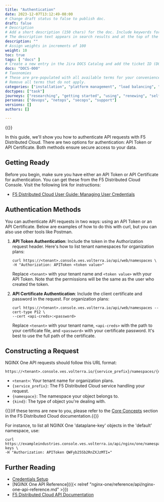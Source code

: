 ```yaml
---
title: "Authentication"
date: 2023-12-07T13:12:49-08:00
# Change draft status to false to publish doc.
draft: false
# Description
# Add a short description (150 chars) for the doc. Include keywords for SEO. 
# The description text appears in search results and at the top of the doc.
description: ""
# Assign weights in increments of 100
weight: 10
toc: true
tags: [ "docs" ]
# Create a new entry in the Jira DOCS Catalog and add the ticket ID (DOCS-<number>) below
docs: "DOCS-000"
# Taxonomies
# These are pre-populated with all available terms for your convenience.
# Remove all terms that do not apply.
categories: ["installation", "platform management", "load balancing", "api management", "service mesh", "security", "analytics"]
doctypes: ["task"]
journeys: ["researching", "getting started", "using", "renewing", "self service"]
personas: ["devops", "netops", "secops", "support"]
versions: []
authors: []

---
```


{{<custom-styles>}}

In this guide, we'll show you how to authenticate API requests with F5 Distributed Cloud. There are two options for authentication: API Token or API Certificate. Both methods ensure secure access to your data.

## Getting Ready

Before you begin, make sure you have either an API Token or API Certificate for authentication. You can get these from the F5 Distributed Cloud Console. Visit the following link for instructions:

- [F5 Distributed Cloud User Guide: Managing User Credentials](https://docs.cloud.f5.com/docs/how-to/user-mgmt/credentials)

## Authentication Methods

You can authenticate API requests in two ways: using an API Token or an API Certificate. Below are examples of how to do this with curl, but you can also use other tools like Postman.

1. **API Token Authentication**: Include the token in the Authorization request header. Here's how to list tenant namespaces for organization plans:

   ```shell
   curl https://<tenant>.console.ves.volterra.io/api/web/namespaces \
   -H "Authorization: APIToken <token value>"
   ```

   Replace `<tenant>` with your tenant name and `<token value>` with your API Token. Note that the permissions will be the same as the user who created the token.

2. **API Certificate Authentication**: Include the client certificate and password in the request. For organization plans:

   ```shell
   curl https://<tenant>.console.ves.volterra.io/api/web/namespaces --cert-type P12 \
   --cert <api-creds>:<password>
   ```

   Replace `<tenant>` with your tenant name, `<api-creds>` with the path to your certificate file, and `<password>` with your certificate password. It's best to use the full path of the certificate.

## Constructing a Request

NGINX One API requests should follow this URL format:

```text
https://<tenant>.console.ves.volterra.io/{service_prefix}/namespaces/{namespace}/{kind}
```

- `<tenant>`: Your tenant name for organization plans.
- `{service_prefix}`: The F5 Distributed Cloud service handling your request.
- `{namespace}`: The namespace your object belongs to.
- `{kind}`: The type of object you're dealing with.

{{<see-also>}}If these terms are new to you, please refer to the [Core Concepts](https://docs.cloud.f5.com/docs/ves-concepts/core-concepts) section in the F5 Distributed Cloud documentation.{{</see-also>}}

For instance, to list all NGINX One 'dataplane-key' objects in the 'default' namespace, use:

```shell
curl https://exampleindustries.console.ves.volterra.io/api/nginx/one/namespaces/default/dataplane-keys \
-H "Authorization: APIToken QWFyb25Sb2RnZXJzMTI="
```


## Further Reading

- [Credentials Setup](https://docs.cloud.f5.com/docs/how-to/user-mgmt/credentials)
- [NGINX One API Reference]({{< relref "nginx-one/reference/api/nginx-one-api-reference.md" >}})
- [F5 Distributed Cloud API Documentation](https://docs.cloud.f5.com/docs/api)